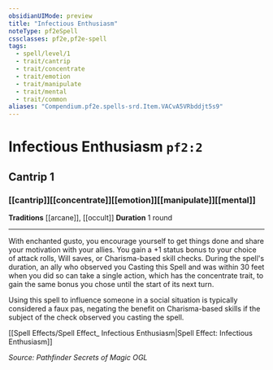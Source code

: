 ```yaml
---
obsidianUIMode: preview
title: "Infectious Enthusiasm"
noteType: pf2eSpell
cssclasses: pf2e,pf2e-spell
tags:
  - spell/level/1
  - trait/cantrip
  - trait/concentrate
  - trait/emotion
  - trait/manipulate
  - trait/mental
  - trait/common
aliases: "Compendium.pf2e.spells-srd.Item.VACvA5VRbddjt5s9" 
---
```

# Infectious Enthusiasm  `pf2:2`  
## Cantrip 1
### [[cantrip]][[concentrate]][[emotion]][[manipulate]][[mental]]
**Traditions** [[arcane]], [[occult]]
**Duration** 1 round
* * * 
With enchanted gusto, you encourage yourself to get things done and share your motivation with your allies. You gain a +1 status bonus to your choice of attack rolls, Will saves, or Charisma-based skill checks. During the spell's duration, an ally who observed you Casting this Spell and was within 30 feet when you did so can take a single action, which has the concentrate trait, to gain the same bonus you chose until the start of its next turn.

Using this spell to influence someone in a social situation is typically considered a faux pas, negating the benefit on Charisma-based skills if the subject of the check observed you casting the spell.

[[Spell Effects/Spell Effect_ Infectious Enthusiasm|Spell Effect: Infectious Enthusiasm]]

*Source: Pathfinder Secrets of Magic*
*OGL*